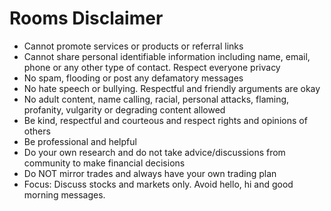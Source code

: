 # Rooms Disclaimer
- Cannot promote services or products or referral links
- Cannot share personal identifiable information including name, email, phone or any other type of contact. Respect everyone privacy
- No spam, flooding or post any defamatory messages
- No hate speech or bullying. Respectful and friendly arguments are okay
- No adult content, name calling, racial, personal attacks, flaming, profanity, vulgarity or degrading content allowed
- Be kind, respectful and courteous and respect rights and opinions of others
- Be professional and helpful
- Do your own research and do not take advice/discussions from community to make financial decisions
- Do NOT mirror trades and always have your own trading plan
- Focus: Discuss stocks and markets only. Avoid hello, hi and good morning messages.
